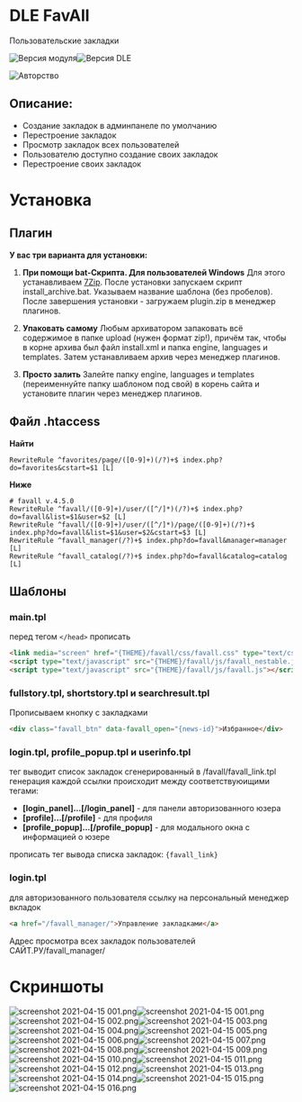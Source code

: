 # DLE FavAll
Пользовательские закладки

![Версия модуля](https://img.shields.io/github/manifest-json/v/Gokujo/dle_favall?color=success&filename=manifest.json&label=%D0%92%D0%B5%D1%80%D1%81%D0%B8%D1%8F&style=flat-square)![Версия DLE](https://img.shields.io/badge/dynamic/json?color=orange&label=DLE&query=dle&url=https%3A%2F%2Fraw.githubusercontent.com%2FGokujo%2Fdle_favall%2Fmain%2Fmanifest.json&style=flat-square)

![Авторство](https://img.shields.io/badge/dynamic/json?color=blue&label=Автор&query=author&url=https%3A%2F%2Fraw.githubusercontent.com%2FGokujo%2Fdle_favall%2Fmain%2Fmanifest.json&style=flat-square)


## Описание:
- Создание закладок в админпанеле по умолчанию
- Перестроение закладок
- Просмотр закладок всех пользователей
- Пользователю доступно создание своих закладок
- Перестроение своих закладок


# Установка
## Плагин
**У вас три варианта для установки:**

1. **При помощи bat-Скрипта. Для пользователей Windows**
Для этого устанавливаем [7Zip](https://www.7-zip.org/download.html).
После установки запускаем скрипт install_archive.bat. Указываем название шаблона (без пробелов).
После завершения установки - загружаем plugin.zip в менеджер плагинов.

1. **Упаковать самому**
Любым архиватором запаковать всё содержимое в папке upload (нужен формат zip!), причём так, чтобы в корне архива был файл install.xml и папка engine, languages и templates.
Затем устанавливаем архив через менеджер плагинов.

1. **Просто залить**
Залейте папку engine, languages и templates (переименнуйте папку шаблоном под свой) в корень сайта и установите плагин через менеджер плагинов.

## Файл .htaccess
**Найти**

```
RewriteRule ^favorites/page/([0-9]+)(/?)+$ index.php?do=favorites&cstart=$1 [L]
```

**Ниже**

```
# favall v.4.5.0
RewriteRule ^favall/([0-9]+)/user/([^/]*)(/?)+$ index.php?do=favall&list=$1&user=$2 [L]
RewriteRule ^favall/([0-9]+)/user/([^/]*)/page/([0-9]+)(/?)+$ index.php?do=favall&list=$1&user=$2&cstart=$3 [L]
RewriteRule ^favall_manager(/?)+$ index.php?do=favall&manager=manager [L]
RewriteRule ^favall_catalog(/?)+$ index.php?do=favall&catalog=catalog [L]
```

## Шаблоны
### main.tpl
перед тегом `</head>` прописать

```HTML
<link media="screen" href="{THEME}/favall/css/favall.css" type="text/css" rel="stylesheet" />
<script type="text/javascript" src="{THEME}/favall/js/favall_nestable.js"></script>
<script type="text/javascript" src="{THEME}/favall/js/favall.js"></script>
```

### fullstory.tpl, shortstory.tpl и searchresult.tpl
Прописываем кнопку с закладками

```HTML
<div class="favall_btn" data-favall_open="{news-id}">Избранное</div>
```

### login.tpl, profile_popup.tpl и userinfo.tpl
тег выводит список закладок сгенерированный в /favall/favall_link.tpl
генерация каждой ссылки происходит между соответствуюищими тегами:
- **[login_panel]...[/login_panel]** - для панели авторизованного юзера
- **[profile]...[/profile]** - для профиля
- **[profile_popup]...[/profile_popup]** - для модального окна с информацией о юзере

прописать тег вывода списка закладок: `{favall_link}`

### login.tpl
для авторизованного пользователя ссылку на персональный менеджер вкладок

```HTML
<a href="/favall_manager/">Управление закладками</a>
```


Адрес просмотра всех закладок пользователей
САЙТ.РУ/favall_manager/



# Скриншоты
![screenshot 2021-04-15 001.png](screens/screenshot%202021-04-15%20001.png)![screenshot 2021-04-15 001.png](screens/screenshot%202021-04-15%20001.png)
![screenshot 2021-04-15 002.png](screens/screenshot%202021-04-15%20002.png)![screenshot 2021-04-15 003.png](screens/screenshot%202021-04-15%20003.png)![screenshot 2021-04-15 004.png](screens/screenshot%202021-04-15%20004.png)![screenshot 2021-04-15 005.png](screens/screenshot%202021-04-15%20005.png)![screenshot 2021-04-15 006.png](screens/screenshot%202021-04-15%20006.png)![screenshot 2021-04-15 007.png](screens/screenshot%202021-04-15%20007.png)![screenshot 2021-04-15 008.png](screens/screenshot%202021-04-15%20008.png)![screenshot 2021-04-15 009.png](screens/screenshot%202021-04-15%20009.png)![screenshot 2021-04-15 010.png](screens/screenshot%202021-04-15%20010.png)![screenshot 2021-04-15 011.png](screens/screenshot%202021-04-15%20011.png)![screenshot 2021-04-15 012.png](screens/screenshot%202021-04-15%20012.png)![screenshot 2021-04-15 013.png](screens/screenshot%202021-04-15%20013.png)![screenshot 2021-04-15 014.png](screens/screenshot%202021-04-15%20014.png)![screenshot 2021-04-15 015.png](screens/screenshot%202021-04-15%20015.png)![screenshot 2021-04-15 016.png](screens/screenshot%202021-04-15%20016.png)
